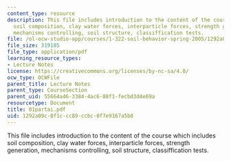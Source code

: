 ```yaml
---
content_type: resource
description: This file includes introduction to the content of the course which includes
  soil composition, clay water forces, interparticle forces, strength generation,
  mechanisms controlling, soil structure, classiffication tests.
file: /ol-ocw-studio-app/courses/1-322-soil-behavior-spring-2005/1292a09c0f1ccc89ccbc0f7e9167a5b0_01partai.pdf
file_size: 319185
file_type: application/pdf
learning_resource_types:
- Lecture Notes
license: https://creativecommons.org/licenses/by-nc-sa/4.0/
ocw_type: OCWFile
parent_title: Lecture Notes
parent_type: CourseSection
parent_uid: 55664a46-3384-4ac6-88f1-fecbd3d4e69a
resourcetype: Document
title: 01partai.pdf
uid: 1292a09c-0f1c-cc89-ccbc-0f7e9167a5b0
---
```

This file includes introduction to the content of the course which includes soil composition, clay water forces, interparticle forces, strength generation, mechanisms controlling, soil structure, classiffication tests.